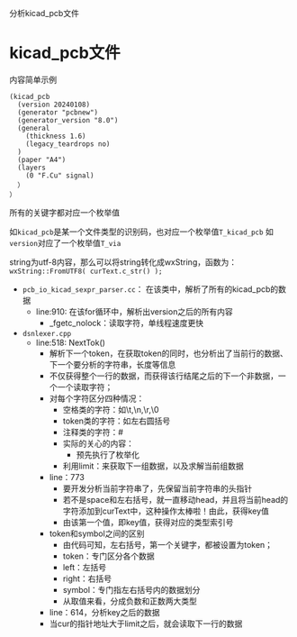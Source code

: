 分析kicad_pcb文件

# kicad_pcb文件

内容简单示例

    (kicad_pcb
      (version 20240108)
      (generator "pcbnew")
      (generator_version "8.0")
      (general
        (thickness 1.6)
        (legacy_teardrops no)
      )
      (paper "A4")
      (layers
        (0 "F.Cu" signal)
      ）
    ）


所有的关键字都对应一个枚举值

如`kicad_pcb`是某一个文件类型的识别码，也对应一个枚举值`T_kicad_pcb`
如`version`对应了一个枚举值`T_via`

string为utf-8内容，那么可以将string转化成wxString，函数为：`wxString::FromUTF8( curText.c_str() );`

- `pcb_io_kicad_sexpr_parser.cc`： 在该类中，解析了所有的kicad_pcb的数据
  - line:910: 在该for循环中，解析出version之后的所有内容
    - _fgetc_nolock：读取字符，单线程速度更快
- `dsnlexer.cpp`
  - line:518: NextTok()
    - 解析下一个token，在获取token的同时，也分析出了当前行的数据、下一个要分析的字符串，长度等信息
    - 不仅获得整个一行的数据，而获得该行结尾之后的下一个非数据，一个一个读取字符；
    - 对每个字符区分四种情况：
      - 空格类的字符：如\t,\n,\r,\0
      - token类的字符：如左右圆括号
      - 注释类的字符：#
      - 实际的关心的内容：
        - 预先执行了枚举化
      - 利用limit：来获取下一组数据，以及求解当前组数据
    - line：773
      - 要开发分析当前字符串了，先保留当前字符串的头指针
      - 若不是space和左右括号，就一直移动head，并且将当前head的字符添加到curText中，这种操作太棒啦！由此，获得key值
      - 由该第一个值，即key值，获得对应的类型索引号
    - token和symbol之间的区别
      - 由代码可知，左右括号，第一个关键字，都被设置为token；
      - token：专门区分各个数据
      - left：左括号
      - right：右括号
      - symbol：专门指左右括号内的数据划分
      - 从取值来看，分成负数和正数两大类型
    - line：614，分析key之后的数据
    - 当cur的指针地址大于limit之后，就会读取下一行的数据